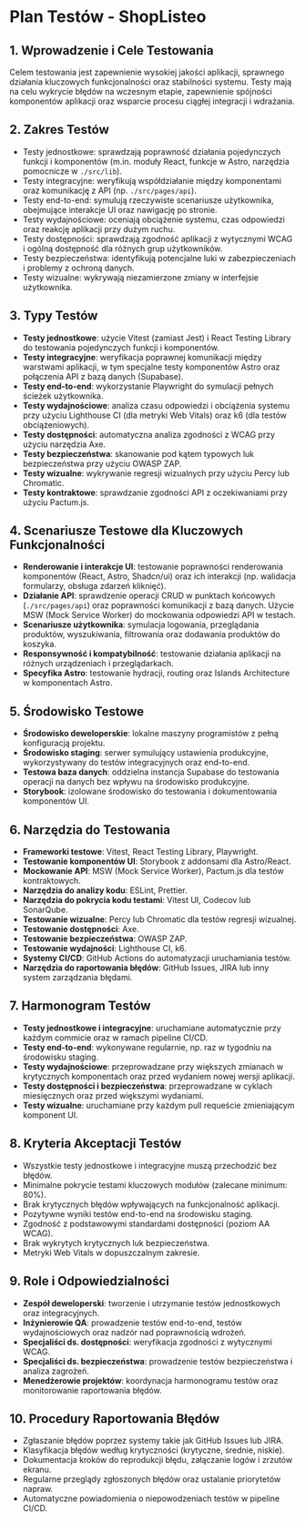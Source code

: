# Plan Testów - ShopListeo

## 1. Wprowadzenie i Cele Testowania
Celem testowania jest zapewnienie wysokiej jakości aplikacji, sprawnego działania kluczowych funkcjonalności oraz stabilności systemu. Testy mają na celu wykrycie błędów na wczesnym etapie, zapewnienie spójności komponentów aplikacji oraz wsparcie procesu ciągłej integracji i wdrażania.

## 2. Zakres Testów
- Testy jednostkowe: sprawdzają poprawność działania pojedynczych funkcji i komponentów (m.in. moduły React, funkcje w Astro, narzędzia pomocnicze w `./src/lib`).
- Testy integracyjne: weryfikują współdziałanie między komponentami oraz komunikację z API (np. `./src/pages/api`).
- Testy end-to-end: symulują rzeczywiste scenariusze użytkownika, obejmujące interakcje UI oraz nawigację po stronie.
- Testy wydajnościowe: oceniają obciążenie systemu, czas odpowiedzi oraz reakcję aplikacji przy dużym ruchu.
- Testy dostępności: sprawdzają zgodność aplikacji z wytycznymi WCAG i ogólną dostępność dla różnych grup użytkowników.
- Testy bezpieczeństwa: identyfikują potencjalne luki w zabezpieczeniach i problemy z ochroną danych.
- Testy wizualne: wykrywają niezamierzone zmiany w interfejsie użytkownika.

## 3. Typy Testów
- **Testy jednostkowe**: użycie Vitest (zamiast Jest) i React Testing Library do testowania pojedynczych funkcji i komponentów.
- **Testy integracyjne**: weryfikacja poprawnej komunikacji między warstwami aplikacji, w tym specjalne testy komponentów Astro oraz połączenia API z bazą danych (Supabase).
- **Testy end-to-end**: wykorzystanie Playwright do symulacji pełnych ścieżek użytkownika.
- **Testy wydajnościowe**: analiza czasu odpowiedzi i obciążenia systemu przy użyciu Lighthouse CI (dla metryki Web Vitals) oraz k6 (dla testów obciążeniowych).
- **Testy dostępności**: automatyczna analiza zgodności z WCAG przy użyciu narzędzia Axe.
- **Testy bezpieczeństwa**: skanowanie pod kątem typowych luk bezpieczeństwa przy użyciu OWASP ZAP.
- **Testy wizualne**: wykrywanie regresji wizualnych przy użyciu Percy lub Chromatic.
- **Testy kontraktowe**: sprawdzanie zgodności API z oczekiwaniami przy użyciu Pactum.js.

## 4. Scenariusze Testowe dla Kluczowych Funkcjonalności
- **Renderowanie i interakcje UI**: testowanie poprawności renderowania komponentów (React, Astro, Shadcn/ui) oraz ich interakcji (np. walidacja formularzy, obsługa zdarzeń kliknięć).
- **Działanie API**: sprawdzenie operacji CRUD w punktach końcowych (`./src/pages/api`) oraz poprawności komunikacji z bazą danych. Użycie MSW (Mock Service Worker) do mockowania odpowiedzi API w testach.
- **Scenariusze użytkownika**: symulacja logowania, przeglądania produktów, wyszukiwania, filtrowania oraz dodawania produktów do koszyka.
- **Responsywność i kompatybilność**: testowanie działania aplikacji na różnych urządzeniach i przeglądarkach.
- **Specyfika Astro**: testowanie hydracji, routing oraz Islands Architecture w komponentach Astro.

## 5. Środowisko Testowe
- **Środowisko deweloperskie**: lokalne maszyny programistów z pełną konfiguracją projektu.
- **Środowisko staging**: serwer symulujący ustawienia produkcyjne, wykorzystywany do testów integracyjnych oraz end-to-end.
- **Testowa baza danych**: oddzielna instancja Supabase do testowania operacji na danych bez wpływu na środowisko produkcyjne.
- **Storybook**: izolowane środowisko do testowania i dokumentowania komponentów UI.

## 6. Narzędzia do Testowania
- **Frameworki testowe**: Vitest, React Testing Library, Playwright.
- **Testowanie komponentów UI**: Storybook z addonsami dla Astro/React.
- **Mockowanie API**: MSW (Mock Service Worker), Pactum.js dla testów kontraktowych.
- **Narzędzia do analizy kodu**: ESLint, Prettier.
- **Narzędzia do pokrycia kodu testami**: Vitest UI, Codecov lub SonarQube.
- **Testowanie wizualne**: Percy lub Chromatic dla testów regresji wizualnej.
- **Testowanie dostępności**: Axe.
- **Testowanie bezpieczeństwa**: OWASP ZAP.
- **Testowanie wydajności**: Lighthouse CI, k6.
- **Systemy CI/CD**: GitHub Actions do automatyzacji uruchamiania testów.
- **Narzędzia do raportowania błędów**: GitHub Issues, JIRA lub inny system zarządzania błędami.

## 7. Harmonogram Testów
- **Testy jednostkowe i integracyjne**: uruchamiane automatycznie przy każdym commicie oraz w ramach pipeline CI/CD.
- **Testy end-to-end**: wykonywane regularnie, np. raz w tygodniu na środowisku staging.
- **Testy wydajnościowe**: przeprowadzane przy większych zmianach w krytycznych komponentach oraz przed wydaniem nowej wersji aplikacji.
- **Testy dostępności i bezpieczeństwa**: przeprowadzane w cyklach miesięcznych oraz przed większymi wydaniami.
- **Testy wizualne**: uruchamiane przy każdym pull requeście zmieniającym komponent UI.

## 8. Kryteria Akceptacji Testów
- Wszystkie testy jednostkowe i integracyjne muszą przechodzić bez błędów.
- Minimalne pokrycie testami kluczowych modułów (zalecane minimum: 80%).
- Brak krytycznych błędów wpływających na funkcjonalność aplikacji.
- Pozytywne wyniki testów end-to-end na środowisku staging.
- Zgodność z podstawowymi standardami dostępności (poziom AA WCAG).
- Brak wykrytych krytycznych luk bezpieczeństwa.
- Metryki Web Vitals w dopuszczalnym zakresie.

## 9. Role i Odpowiedzialności
- **Zespół deweloperski**: tworzenie i utrzymanie testów jednostkowych oraz integracyjnych.
- **Inżynierowie QA**: prowadzenie testów end-to-end, testów wydajnościowych oraz nadzór nad poprawnością wdrożeń.
- **Specjaliści ds. dostępności**: weryfikacja zgodności z wytycznymi WCAG.
- **Specjaliści ds. bezpieczeństwa**: prowadzenie testów bezpieczeństwa i analiza zagrożeń.
- **Menedżerowie projektów**: koordynacja harmonogramu testów oraz monitorowanie raportowania błędów.

## 10. Procedury Raportowania Błędów
- Zgłaszanie błędów poprzez systemy takie jak GitHub Issues lub JIRA.
- Klasyfikacja błędów według krytyczności (krytyczne, średnie, niskie).
- Dokumentacja kroków do reprodukcji błędu, załączanie logów i zrzutów ekranu.
- Regularne przeglądy zgłoszonych błędów oraz ustalanie priorytetów napraw.
- Automatyczne powiadomienia o niepowodzeniach testów w pipeline CI/CD.